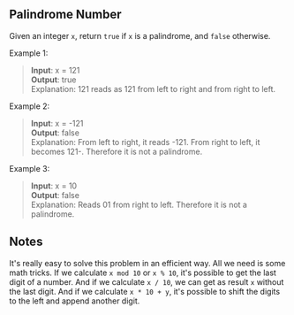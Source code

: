 ## Palindrome Number

Given an integer `x`, return `true` if `x` is a palindrome, and `false` otherwise.

Example 1:

> **Input**: x = 121\
> **Output**: true\
> Explanation: 121 reads as 121 from left to right and from right to left.

Example 2:

> **Input**: x = -121\
> **Output**: false\
> Explanation: From left to right, it reads -121. From right to left, it becomes 121-. Therefore it is not a palindrome.

Example 3:

> **Input**: x = 10\
> **Output**: false\
> Explanation: Reads 01 from right to left. Therefore it is not a palindrome.

## Notes

It's really easy to solve this problem in an efficient way. All we need is some math tricks. If we calculate `x mod 10` or `x % 10`, it's possible to get the last digit of a number. And if we calculate `x / 10`, we can get as result `x` without the last digit. And if we calculate `x * 10 + y`, it's possible to shift the digits to the left and append another digit.
